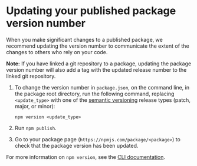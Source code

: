 # Updating your published package version number

When you make significant changes to a published package, we recommend updating the version number to communicate the extent of the changes to others who rely on your code.

**Note:** If you have linked a git repository to a package, updating the package version number will also add a tag with the updated release number to the linked git repository.

1. To change the version number in `package.json`, on the command line, in the package root directory, run the following command, replacing `<update_type>` with one of the [semantic versioning](https://docs.npmjs.com/about-semantic-versioning) release types \(patch, major, or minor\):

   ```text
   npm version <update_type>
   ```

2. Run `npm publish`.
3. Go to your package page \(`https://npmjs.com/package/<package>`\) to check that the package version has been updated.

For more information on `npm version`, see the [CLI documentation](https://docs.npmjs.com/cli/version).


